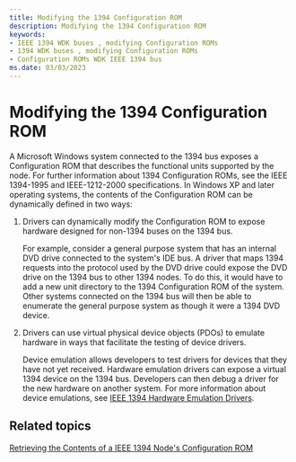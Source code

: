 ```yaml
---
title: Modifying the 1394 Configuration ROM
description: Modifying the 1394 Configuration ROM
keywords:
- IEEE 1394 WDK buses , modifying Configuration ROMs
- 1394 WDK buses , modifying Configuration ROMs
- Configuration ROMs WDK IEEE 1394 bus
ms.date: 03/03/2023
---
```


# Modifying the 1394 Configuration ROM





A Microsoft Windows system connected to the 1394 bus exposes a Configuration ROM that describes the functional units supported by the node. For further information about 1394 Configuration ROMs, see the IEEE 1394-1995 and IEEE-1212-2000 specifications. In Windows XP and later operating systems, the contents of the Configuration ROM can be dynamically defined in two ways:

1.  Drivers can dynamically modify the Configuration ROM to expose hardware designed for non-1394 buses on the 1394 bus.

    For example, consider a general purpose system that has an internal DVD drive connected to the system's IDE bus. A driver that maps 1394 requests into the protocol used by the DVD drive could expose the DVD drive on the 1394 bus to other 1394 nodes. To do this, it would have to add a new unit directory to the 1394 Configuration ROM of the system. Other systems connected on the 1394 bus will then be able to enumerate the general purpose system as though it were a 1394 DVD device.

2.  Drivers can use virtual physical device objects (PDOs) to emulate hardware in ways that facilitate the testing of device drivers.

    Device emulation allows developers to test drivers for devices that they have not yet received. Hardware emulation drivers can expose a virtual 1394 device on the 1394 bus. Developers can then debug a driver for the new hardware on another system. For more information about device emulations, see [IEEE 1394 Hardware Emulation Drivers](./ieee-1394-hardware-emulation-drivers.md).

## Related topics
[Retrieving the Contents of a IEEE 1394 Node's Configuration ROM](./retrieving-the-contents-of-a-ieee-1394-node-s-configuration-rom.md)
